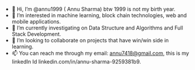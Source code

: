 - 👋 Hi, I’m @annu1999 ( Annu Sharma) btw 1999 is  not my birth year.
- 👀 I’m interested in machine learning, block chain technologies, web and mobile applications.
- 🌱 I’m currently investigating on Data Structure and Algorithms and Full Stack Development.
- 💞️ I’m looking to collaborate on projects that have win/win side in learning.
- 📫 You can reach me through my email: annu7418@gmail.com, this is my linkedIn Id linkedin.com/in/annu-sharma-9259381b9.

<!---
annu1999/annu1999 is a ✨ special ✨ repository because its `README.md` (this file) appears on your GitHub profile.
You can click the Preview link to take a look at your changes.
--->
